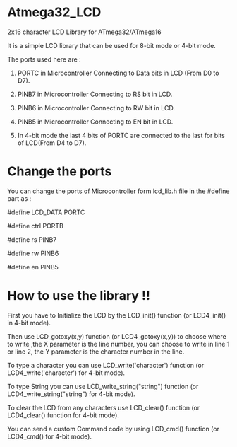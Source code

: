 # Atmega32_LCD
2x16 character LCD Library for ATmega32/ATmega16

It is a simple LCD library that can be used for 8-bit mode or 4-bit mode.

The ports used here are : 

1. PORTC in Microcontroller Connecting to Data bits in LCD (From D0 to D7).

2. PINB7 in Microcontroller Connecting to RS bit in LCD.

3. PINB6 in Microcontroller Connecting to RW bit in LCD.

4. PINB5 in Microcontroller Connecting to EN bit in LCD.

5. In 4-bit mode the last 4 bits of PORTC are connected to the last for bits of LCD(From D4 to D7).

# Change the ports

You can change the ports of Microcontroller form lcd_lib.h file in the #define part as :

#define LCD_DATA PORTC

#define ctrl PORTB

#define rs PINB7

#define rw PINB6

#define en PINB5

# How to use the library !!

First you have to Initialize the LCD by the LCD_init() function (or LCD4_init() in 4-bit mode).

Then use LCD_gotoxy(x,y) function (or LCD4_gotoxy(x,y)) to choose where to write ,the X parameter is the line number, you can choose to write in line 1 or line 2, the Y parameter is the character number in the line.

To type a character you can use LCD_write('character') function (or LCD4_write('character') for 4-bit mode).

To type String you can use LCD_write_string("string")  function (or LCD4_write_string("string") for 4-bit mode).

To clear the LCD from any characters use LCD_clear() function (or LCD4_clear() function for 4-bit mode).

You can send a custom Command code by using LCD_cmd() function (or LCD4_cmd() for 4-bit mode).
